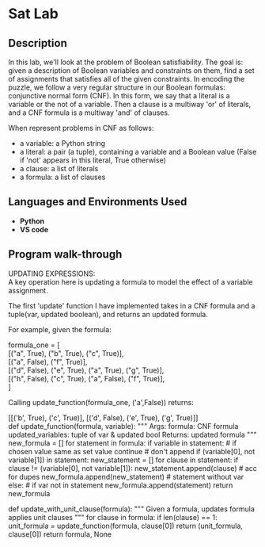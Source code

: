 <h1>Sat Lab</h1>
<h2>Description</h2>
In this lab, we'll look at the problem of Boolean satisfiability. The goal is: given a description of Boolean variables and constraints on them, find a set of assignments that satisfies all of the given constraints. In encoding the puzzle, we follow a very regular structure in our Boolean formulas: conjunctive normal form (CNF). In this form, we say that a literal is a variable or the not of a variable. Then a clause is a multiway 'or' of literals, and a CNF formula is a multiway 'and' of clauses. <br /> 

When represent problems in CNF as follows: <br /> 
- a variable: a Python string <br /> 
- a literal: a pair (a tuple), containing a variable and a Boolean value (False if 'not' appears in this literal, True otherwise) <br /> 
- a clause: a list of literals <br /> 
- a formula: a list of clauses <br />

 
<h2>Languages and Environments Used</h2>

- <b>Python</b> 
- <b>VS code</b>

<h2>Program walk-through</h2>

<p align="left">
UPDATING EXPRESSIONS:<br/>
A key operation here is updating a formula to model the effect of a variable assignment.<br/>

The first 'update' function I have implemented takes in a CNF formula and a tuple(var, updated boolean), and returns an updated formula.<br/>

For example, given the formula:<br/>

formula_one = [<br/>
        [("a", True), ("b", True), ("c", True)],<br/>
        [("a", False), ("f", True)],<br/>
        [("d", False), ("e", True), ("a", True), ("g", True)],<br/>
        [("h", False), ("c", True), ("a", False), ("f", True)],<br/>
    ]<br/>

Calling update_function(formula_one, ('a',False)) returns:<br/>

[[('b', True), ('c', True)], [('d', False), ('e', True), ('g', True)]]
<br/>
def update_function(formula, variable):
    """
    Args:
        formula: CNF formula
        updated_variables: tuple of var & updated
                        bool
    Returns:
        updated formula
    """
    new_formula = []
    for statement in formula:
        if variable in statement:  # if chosen value same as set value
            continue  # don't append
        if (variable[0], not variable[1]) in statement:
            new_statement = []
            for clause in statement:
                if clause != (variable[0], not variable[1]):
                    new_statement.append(clause)  # acc for dupes
            new_formula.append(new_statement)  # statement without var
        else:  # if var not in statement
            new_formula.append(statement)
    return new_formula


def update_with_unit_clause(formula):
    """
    Given a formula, updates formula applies unit clauses
    """
    for clause in formula:
        if len(clause) == 1:
            unit_formula = update_function(formula, clause[0])
            return (unit_formula, clause[0])
    return formula, None
